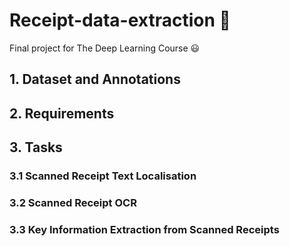 # Receipt-data-extraction :raising_hand:

Final project for The Deep Learning Course :smiley:

## 1. Dataset and Annotations

## 2. Requirements

## 3. Tasks

### 3.1 Scanned Receipt Text Localisation

### 3.2 Scanned Receipt OCR

### 3.3 Key Information Extraction from Scanned Receipts


